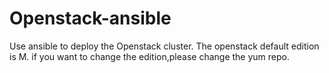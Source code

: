 # Openstack-ansible
Use ansible to deploy the Openstack cluster.
The openstack default edition is M. if you want to change the edition,please change the yum repo.
